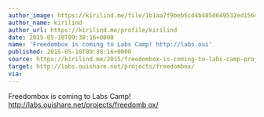 ```yaml
---
author_image: https://kirilind.me/file/1b1aa7f9beb5cd4b485d649532ed1564
author_name: kirilind
author_url: https://kirilind.me/profile/kirilind
date: 2015-05-10T09:38:16+0000
name: 'Freedombox is coming to Labs Camp! http://labs.oui'
published: 2015-05-10T09:38:16+0000
source: https://kirilind.me/2015/freedombox-is-coming-to-labs-camp-projectsfreedombox
target: http://labs.ouishare.net/projects/freedombox/
via:
---
```

Freedombox is coming to Labs Camp! [http://labs.ouishare.net/projects/freedomb
ox/](http://labs.ouishare.net/projects/freedombox/)

